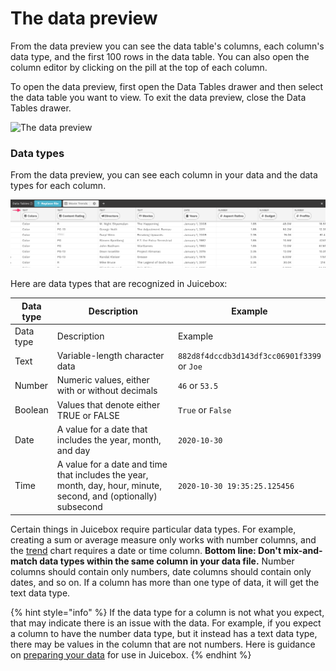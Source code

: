 # The data preview

From the data preview you can see the data table's columns, each column's data type, and the first 100 rows in the data table. You can also open the column editor by clicking on the pill at the top of each column.&#x20;

To open the data preview, first open the Data Tables drawer and then select the data table you want to view. To exit the data preview, close the Data Tables drawer.&#x20;

![The data preview](<../../.gitbook/assets/open data preview (1).gif>)

### Data types

From the data preview, you can see each column in your data and the data types for each column.

![Data types for each column can be viewed from the data preview](<../../.gitbook/assets/image (444).png>)

Here are data types that are recognized in Juicebox:

<table data-header-hidden><thead><tr><th>Data type</th><th width="234.33333333333331">Description</th><th>Example</th></tr></thead><tbody><tr><td>Data type</td><td>Description</td><td>Example</td></tr><tr><td>Text</td><td>Variable-length character data</td><td><code>882d8f4dccdb3d143df3cc06901f3399</code> or <code>Joe</code> </td></tr><tr><td>Number</td><td>Numeric values, either with or without decimals</td><td><code>46</code> or <code>53.5</code></td></tr><tr><td>Boolean</td><td>Values that denote either TRUE or FALSE</td><td><code>True</code> or <code>False</code></td></tr><tr><td>Date</td><td>A value for a date that includes the year, month, and day</td><td><code>2020-10-30</code></td></tr><tr><td>Time</td><td>A value for a date and time that includes the year, month, day, hour, minute, second, and (optionally) subsecond</td><td><code>2020-10-30 19:35:25.125456</code></td></tr></tbody></table>

Certain things in Juicebox require particular data types. For example, creating a sum or average measure only works with number columns, and the [trend](../story-designer/charts/trend.md) chart requires a date or time column. **Bottom line: Don't mix-and-match data types within the same column in your data file.** Number columns should contain only numbers, date columns should contain only dates, and so on. If a column has more than one type of data, it will get the text data type.&#x20;

{% hint style="info" %}
If the data type for a column is not what you expect, that may indicate there is an issue with the data. For example, if you expect a column to have the number data type, but it instead has a text data type, there may be values in the column that are not numbers. Here is guidance on [preparing your data](../design-tips/preparing-your-data.md) for use in Juicebox.&#x20;
{% endhint %}
